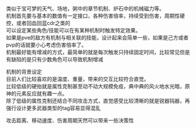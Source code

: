 类似于宝可梦的天气、场地，粥中的章节机制、炉石中的机械磁力等。  
机制首先要与基本的数值有一定接口，各种伤害倍率，持续受到伤害，周期性硬控，或者回血回蓝cdr之类的  
可以设定某些角色/技能可以在有某种机制时触发特定效果。  
如果是pve的敌方有机制与相关联的技能，设计起来会简单一些，如果是己方或者pvp的话就要小心考虑伤害倍率了。    
机制最好能有增减的方式，最简单的就是每次触发只持续固定时间，比较常见但是有缺陷的是只有少数角色可以导致机制增减  


机制的背景设定  
目前人们比较喜欢的是温度、重量，带来的交互比较符合直觉。  
比较低级的硬抬就是属性克制甚至动不动大规模免疫，典中典的风火地水光暗，原神的元素反应就有趣一点。  
除了低级的属性克制还结合不同攻击方式，直觉感受比较清晰的就是锐器钝器，再强行设计更多武器类型的tag容易显得混乱  


攻击距离、移动速度、伤害周期天然可以带来一些决策性  
